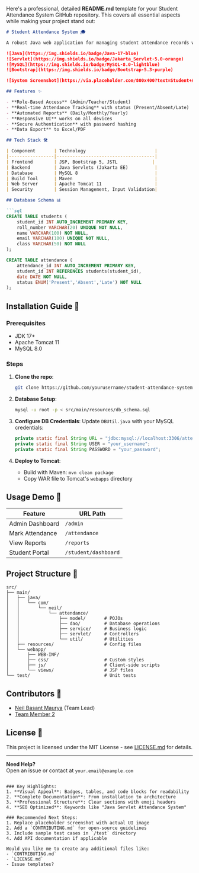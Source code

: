 Here's a professional, detailed **README.md** template for your Student Attendance System GitHub repository. This covers all essential aspects while making your project stand out:

```markdown
# Student Attendance System 🎓

A robust Java web application for managing student attendance records with secure authentication, real-time reporting, and database integration.

![Java](https://img.shields.io/badge/Java-17-blue)
![Servlet](https://img.shields.io/badge/Jakarta_Servlet-5.0-orange)
![MySQL](https://img.shields.io/badge/MySQL-8.0-lightblue)
![Bootstrap](https://img.shields.io/badge/Bootstrap-5.3-purple)

![System Screenshot](https://via.placeholder.com/800x400?text=Student+Attendance+System+Dashboard) <!-- Replace with actual screenshot -->

## Features ✨

- **Role-Based Access** (Admin/Teacher/Student)
- **Real-time Attendance Tracking** with status (Present/Absent/Late)
- **Automated Reports** (Daily/Monthly/Yearly)
- **Responsive UI** works on all devices
- **Secure Authentication** with password hashing
- **Data Export** to Excel/PDF

## Tech Stack 🛠️

| Component       | Technology                          |
|-----------------|-------------------------------------|
| Frontend        | JSP, Bootstrap 5, JSTL             |
| Backend         | Java Servlets (Jakarta EE)          |
| Database        | MySQL 8                             |
| Build Tool      | Maven                               |
| Web Server      | Apache Tomcat 11                    |
| Security        | Session Management, Input Validation|

## Database Schema 📊

```sql
CREATE TABLE students (
    student_id INT AUTO_INCREMENT PRIMARY KEY,
    roll_number VARCHAR(20) UNIQUE NOT NULL,
    name VARCHAR(100) NOT NULL,
    email VARCHAR(100) UNIQUE NOT NULL,
    class VARCHAR(50) NOT NULL
);

CREATE TABLE attendance (
    attendance_id INT AUTO_INCREMENT PRIMARY KEY,
    student_id INT REFERENCES students(student_id),
    date DATE NOT NULL,
    status ENUM('Present','Absent','Late') NOT NULL
);
```

## Installation Guide 🚀

### Prerequisites
- JDK 17+
- Apache Tomcat 11
- MySQL 8.0

### Steps
1. **Clone the repo**:
   ```bash
   git clone https://github.com/yourusername/student-attendance-system.git
   ```

2. **Database Setup**:
   ```bash
   mysql -u root -p < src/main/resources/db_schema.sql
   ```

3. **Configure DB Credentials**:
   Update `DBUtil.java` with your MySQL credentials:
   ```java
   private static final String URL = "jdbc:mysql://localhost:3306/attendance_system";
   private static final String USER = "your_username";
   private static final String PASSWORD = "your_password";
   ```

4. **Deploy to Tomcat**:
   - Build with Maven: `mvn clean package`
   - Copy WAR file to Tomcat's `webapps` directory

## Usage Demo 🎥

| Feature          | URL Path              |
|------------------|-----------------------|
| Admin Dashboard  | `/admin`              |
| Mark Attendance  | `/attendance`         |
| View Reports     | `/reports`            |
| Student Portal   | `/student/dashboard`  |

## Project Structure 📂

```
src/
├── main/
│   ├── java/
│   │   └── com/
│   │       └── neil/
│   │           └── attendance/
│   │               ├── model/       # POJOs
│   │               ├── dao/         # Database operations
│   │               ├── service/     # Business logic
│   │               ├── servlet/     # Controllers
│   │               └── util/        # Utilities
│   ├── resources/                   # Config files
│   └── webapp/
│       ├── WEB-INF/
│       ├── css/                     # Custom styles
│       ├── js/                      # Client-side scripts
│       └── views/                   # JSP files
└── test/                            # Unit tests
```

## Contributors 👥

- [Neil Basant Maurya](https://github.com/yourprofile) (Team Lead)
- [Team Member 2]()

## License 📜
This project is licensed under the MIT License - see [LICENSE.md](LICENSE.md) for details.

---

**Need Help?**  
Open an issue or contact at `your.email@example.com`
```

### Key Highlights:
1. **Visual Appeal**: Badges, tables, and code blocks for readability
2. **Complete Documentation**: From installation to architecture
3. **Professional Structure**: Clear sections with emoji headers
4. **SEO Optimized**: Keywords like "Java Servlet Attendance System"

### Recommended Next Steps:
1. Replace placeholder screenshot with actual UI image
2. Add a `CONTRIBUTING.md` for open-source guidelines
3. Include sample test cases in `/test` directory
4. Add API documentation if applicable

Would you like me to create any additional files like:
- `CONTRIBUTING.md`
- `LICENSE.md` 
- Issue templates?
